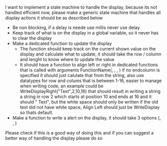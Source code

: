 I want to implement a state machine to handle the display, because its not handled efficient now, please make a generic state machine that handles all display actions it should be as described below

- Be non blocking, if a delay is neede use millis never use delay
- Keep track of what is on the display in a global variable, so it never has to clear the display
- Make a dedicated function to update the display
  - The function should keep track on the current shown value on the display and calculate what to update, it should take the row / column and lenght to know where to update the value
  - It should have a function to align left or right in dedicated functions that is called with arguments FunctionName(<Message>, <row>, <start column>, <optional end column>) if no endcolumn is specified it should just calulate that from the string, also use datatypes for row and colums that is between 1-16, easier to manage when writing code, an example could be WriteDisplayRight("Text",2,10,16) that should result in writing a string a string in row 2 which starts at position 10 and ends at 16 and it should "   Text", but the white space should only be written if the old text did not have white space, Align Left should just be WriteDisplay so thats default.
- Make a function to write a alert on the display, it should take 3 options (<row1 text>, <row2 text>, <display for miliseconds>) 

Please check if this is a good way of doing this and if you can suggest a better way of handling the display please do so
